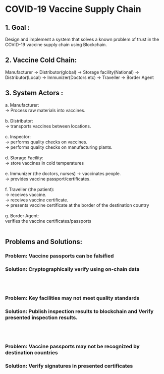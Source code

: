 # COVID-19 Vaccine Supply Chain

## 1. Goal :

Design and implement a system that solves a known problem of trust in the COVID-19 vaccine supply chain using Blockchain.

## 2. Vaccine Cold Chain:

Manufacturer -> Distributor(global) -> Storage facility(National) -> Distributor(Local) -> Immunizer(Doctors etc) -> Traveller -> Border Agent

## 3. System Actors :

a. Manufacturer:<br />
-> Process raw materials into vaccines.<br /><br />
b. Distributor: <br />
-> transports vaccines between locations.<br /><br />
c. Inspector: <br />
-> performs quality checks on vaccines. <br />
-> performs quality checks on manufacturing plants.<br /><br />
d. Storage Facility: <br />
-> store vaccines in cold temperatures <br /><br />
e. Immunizer (the doctors, nurses)
-> vaccinates people. <br />
-> provides vaccine passport/certificates.<br /><br />
f. Traveller (the patient):<br />
-> receives vaccine.<br />
-> receives vaccine certificate.<br />
-> presents vaccine certificate at the border of the destination country<br /><br />
g. Border Agent:<br />
verifies the vaccine certificates/passports<br /><br />

## Problems and Solutions:

### Problem: Vaccine passports can be falsified

### Solution: Cryptographically verify using on-chain data

<br /> <br />

### Problem: Key facilities may not meet quality standards

### Solution: Publish inspection results to blockchain and Verify presented inspection results.

<br /> <br />

### Problem: Vaccine passports may not be recognized by destination countries

### Solution: Verify signatures in presented certificates
